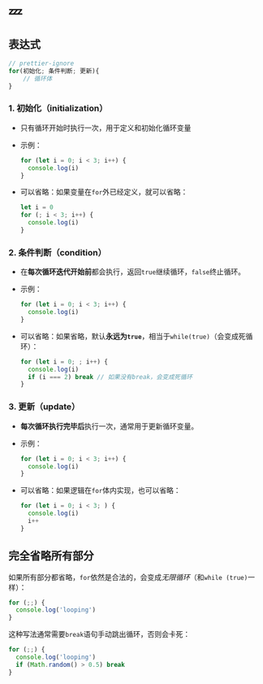 # :zzz:

## 表达式

```javascript
// prettier-ignore
for(初始化; 条件判断; 更新){
    // 循环体
}
```

### 1. 初始化（initialization）

- 只有循环开始时执行一次，用于定义和初始化循环变量

- 示例：

  ```javascript
  for (let i = 0; i < 3; i++) {
    console.log(i)
  }
  ```

- 可以省略：如果变量在`for`外已经定义，就可以省略：

  ```javascript
  let i = 0
  for (; i < 3; i++) {
    console.log(i)
  }
  ```

### 2. 条件判断（condition）

- 在**每次循环迭代开始前**都会执行，返回`true`继续循环，`false`终止循环。

- 示例：

  ```javascript
  for (let i = 0; i < 3; i++) {
    console.log(i)
  }
  ```

- 可以省略：如果省略，默认**永远为`true`**，相当于`while(true)`（会变成死循环）：

  ```javascript
  for (let i = 0; ; i++) {
    console.log(i)
    if (i === 2) break // 如果没有break，会变成死循环
  }
  ```

### 3. 更新（update）

- **每次循环执行完毕后**执行一次，通常用于更新循环变量。

- 示例：

  ```javascript
  for (let i = 0; i < 3; i++) {
    console.log(i)
  }
  ```

- 可以省略：如果逻辑在`for`体内实现，也可以省略：

  ```javascript
  for (let i = 0; i < 3; ) {
    console.log(i)
    i++
  }
  ```

## 完全省略所有部分

如果所有部分都省略，`for`依然是合法的，会变成*无限循环*（和`while (true)`一样）：

```javascript
for (;;) {
  console.log('looping')
}
```

这种写法通常需要`break`语句手动跳出循环，否则会卡死：

```javascript
for (;;) {
  console.log('looping')
  if (Math.random() > 0.5) break
}
```
